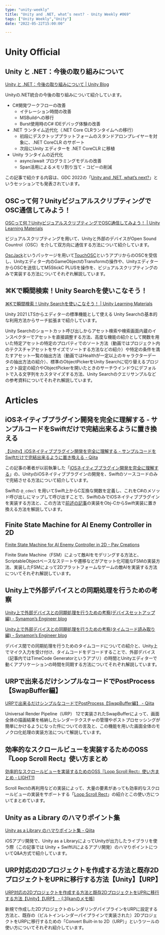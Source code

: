 ```yaml
---
type: "unity-weekly"
title: "Unity and .NET, what’s next? - Unity Weekly #069"
tags: ["Unity Weekly","Unity"]
date: "2022-05-22T15:00:00"

---
```


# Unity Official

## Unity と .NET：今後の取り組みについて

[Unity と .NET：今後の取り組みについて | Unity Blog](https://blog.unity.com/ja/technology/unity-and-net-whats-next)

Unityの.NET統合の今後の取り組みについて紹介しています。



* C#開発ワークフローの改善
    * イテレーション時間の改善
    * MSBuildへの移行
    * Burst使用時のC# IDEデバッグ体験の改善
* .NET ランタイム近代化（.NET Core CLRランタイムへの移行）
    * 初段にデスクトッププラットフォームのスタンドアロンプレイヤーを対象に、.NET CoreCLR のサポート
    * 次段にUnity エディターを .NET CoreCLR に移植
* Unity ランタイムの近代化
    * async/await プログラミングモデルの改善
    * Span活用によるメモリ割り当て・コピーの削減


この記事で紹介する内容は、GDC 2022の「[Unity and .NET, what’s next?](https://www.youtube.com/watch?v=3SBP2Gpm97k)」というセッションでも発表されています。

## OSCって何？UnityビジュアルスクリプティングでOSC通信してみよう！

[OSCって何？UnityビジュアルスクリプティングでOSC通信してみよう！ | Unity Learning Materials](https://learning.unity3d.jp/8322/)

ビジュアルスクリプティングを用いて、Unityと外部のデバイスがOpen Sound Countrol（OSC）を介して双方向に通信する方法について紹介しています。



[OscJack](https://github.com/keijiro/OscJack)というパッケージを用いて[TouchOSC](https://hexler.net/touchosc)というアプリからのOSCを受信し、Unityエディター内のGameObjectのTransformの操作や、UnityエディターからOSCを送信してM5StickC PLUSを操作を、ビジュアルスクリプティングのみで実装する方法についてそれぞれ解説しています。

## ⌘Kで瞬間検索！Unity Searchを使いこなそう！

[⌘Kで瞬間検索！Unity Searchを使いこなそう！ | Unity Learning Materials](https://learning.unity3d.jp/8321/)

Unity 2021 LTSからエディターの標準機能として使える Unity Searchの基本的な利用方法からサーチ拡張まで紹介しています。



Unity Searchのショートカット呼び出しからアセット検索や検索画面内蔵のインスペクターでアセットを直接調整する方法、高度な機能の紹介として関数を用いた特定アセットの特定のプロパティでのソート方法（動画ではプロジェクト内のテクスチャアセットをサイズでソートする方法などの紹介）や特定の条件を満たすアセット一覧の抽出方法（動画ではHealthが一定以上のキャラクターデータの抽出方法の紹介）、標準のObjectPickerをUnity Searchに切り替えるプロジェクト設定の紹介やObjectPickerを開いたときのサーチウインドウにデフォルトで入る文字列をカスタマイズする方法、Unity Searchのクエリサンプルなどの参考資料についてそれぞれ解説しています。

# Articles

## iOSネイティブプラグイン開発を完全に理解する - サンプルコードをSwiftだけで完結出来るように置き換える

[【Unity】iOSネイティブプラグイン開発を完全に理解する - サンプルコードをSwiftだけで完結出来るように置き換える - Qiita](https://qiita.com/mao_/items/07466e169d08cbeff221)

この記事の著者が以前執筆した「[iOSネイティブプラグイン開発を完全に理解する](https://qiita.com/mao_/items/07466e169d08cbeff221)」の、UnityのiOSネイティブプラグインの開発を、Swiftのソースコードのみで完結させる方法について紹介しています。



Swiftの `@_cdecl` を用いてSwift上からC互換な関数を定義し、これをC#のメソッド呼び出しにマップして呼び出すことで、SwiftのみでiOSネイティブプラグインを実装する方法と、この方法で[前述の記事](https://qiita.com/mao_/items/07466e169d08cbeff221)の実装をObj-CからSwift実装に置き換える方法を解説しています。

## Finite State Machine for AI Enemy Controller in 2D

[Finite State Machine for AI Enemy Controller in 2D - Pav Creations](https://pavcreations.com/finite-state-machine-for-ai-enemy-controller-in-2d/)

Finite State Machine（FSM）によって敵AIをモデリングする方法と、ScriptableObjectベースなステートや遷移などがアセット化可能なFSMの実装方法、実装したFSMによって2Dプラットフォームなゲームの敵AIを実装する方法についてそれぞれ解説しています。

## Unity上で外部デバイスとの同期処理を行うための考察

[Unity上で外部デバイスとの同期処理を行うための考察(デバイスセットアップ編) - Synamon’s Engineer blog](https://synamon.hatenablog.com/entry/2022/04/27/183000)

[Unity上で外部デバイスとの同期処理を行うための考察(タイムコード読み取り編) - Synamon’s Engineer blog](https://synamon.hatenablog.com/entry/2022/05/18/000000)

デバイス間での同期処理を行うためのタイムコードについての紹介と、Unity上でマイク入力を受け付け、タイムコードをデコードすることで、外部デバイス（記事内ではTimeCode Generatorというアプリ）の時間とUnityエディターで動くアプリケーションの時間を同期する方法についてそれぞれ解説しています。

## URPで出来るだけシンプルなコードでPostProcess【SwapBuffer編】

[URPで出来るだけシンプルなコードでPostProcess【SwapBuffer編】 - Qiita](https://qiita.com/ScreenPocket/items/b45100d6262c9b005a14)

Universal Render Pipeline（URP） 12で実装されたSwapBufferによって、画面全体の描画結果を格納したレンダーテクスチャの管理やポストプロセッシングが簡単にかけるようになった件についての言及と、この機能を用いた画面全体のモノクロ化処理の実装方法について解説しています。

## 効率的なスクロールビューを実装するためのOSS『Loop Scroll Rect』使い方まとめ

[効率的なスクロールビューを実装するためのOSS『Loop Scroll Rect』使い方まとめ - LIGHT11](https://light11.hatenadiary.com/entry/2022/05/16/201949)

Scroll Rectの再利用などの実装によって、大量の要素があっても効率的なスクロールビューの実装をサポートする「[Loop Scroll Rect](https://github.com/qiankanglai/LoopScrollRect)」の紹介とこの使い方についてまとめています。

## Unity as a Library のハマりポイント集

[Unity as a Library のハマりポイント集 - Qiita](https://qiita.com/warapuri/items/1353c60eb615b4974e88)

iOSアプリ開発で、Unity as a LibraryによってUnityが出力したライブラリを使う際（この記事では Unity + SwiftUIによるアプリ開発）のハマりポイントについてQ&A方式で紹介しています。

## URP対応の2Dプロジェクトを作成する方法と既存2DプロジェクトをUPRに移行する方法【Unity】【URP】

[URP対応の2Dプロジェクトを作成する方法と既存2DプロジェクトをUPRに移行する方法【Unity】【URP】 - (:3[kanのメモ帳]](https://kan-kikuchi.hatenablog.com/entry/URP_2D?utm_source=feed)

新規で作成した2DプロジェクトのレンダリングパイプラインをURPに設定する方法と、既存の（ビルトインレンダーパイプラインで実装された）2DプロジェクトをURPに移行するための「Convert Built-in to 2D（URP）」というツールの使い方についてそれぞれ紹介しています。

